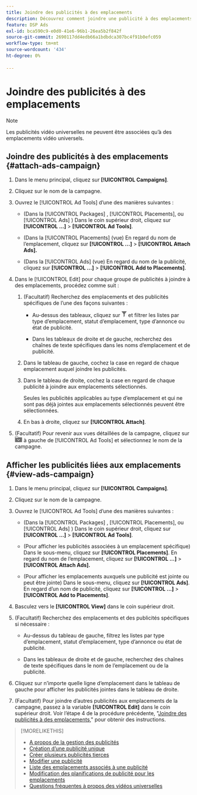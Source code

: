 ```yaml
---
title: Joindre des publicités à des emplacements
description: Découvrez comment joindre une publicité à des emplacements.
feature: DSP Ads
exl-id: bca590c9-e0d0-41e6-96b1-26ea5b2f842f
source-git-commit: 2690117dd4edb66a1bdbdca307bc4f91b0efc059
workflow-type: tm+mt
source-wordcount: '434'
ht-degree: 0%

---
```


# Joindre des publicités à des emplacements

>[!NOTE]
>
>Les publicités vidéo universelles ne peuvent être associées qu’à des emplacements vidéo universels.

## Joindre des publicités à des emplacements {#attach-ads-campaign}

1. Dans le menu principal, cliquez sur **[!UICONTROL Campaigns]**.

1. Cliquez sur le nom de la campagne.

1. Ouvrez le [!UICONTROL Ad Tools] d’une des manières suivantes :

   * (Dans la [!UICONTROL Packages] , [!UICONTROL Placements], ou [!UICONTROL Ads] ) Dans le coin supérieur droit, cliquez sur **[!UICONTROL ...]** > **[!UICONTROL Ad Tools]**.

   * (Dans la [!UICONTROL Placements] (vue) En regard du nom de l’emplacement, cliquez sur  **[!UICONTROL ...]** > **[!UICONTROL Attach Ads].**

   * (Dans la [!UICONTROL Ads] (vue) En regard du nom de la publicité, cliquez sur  **[!UICONTROL ...]** > **[!UICONTROL Add to Placements]**.

1. Dans le [!UICONTROL Edit] pour chaque groupe de publicités à joindre à des emplacements, procédez comme suit :

   1. (Facultatif) Recherchez des emplacements et des publicités spécifiques de l’une des façons suivantes :

      * Au-dessus des tableaux, cliquez sur ![Filtrer](/help/dsp/assets/filter.png) et filtrer les listes par type d’emplacement, statut d’emplacement, type d’annonce ou état de publicité.

      * Dans les tableaux de droite et de gauche, recherchez des chaînes de texte spécifiques dans les noms d’emplacement et de publicité.

   1. Dans le tableau de gauche, cochez la case en regard de chaque emplacement auquel joindre les publicités.

   1. Dans le tableau de droite, cochez la case en regard de chaque publicité à joindre aux emplacements sélectionnés.

      Seules les publicités applicables au type d’emplacement et qui ne sont pas déjà jointes aux emplacements sélectionnés peuvent être sélectionnées.

   1. En bas à droite, cliquez sur  **[!UICONTROL Attach]**.

1. (Facultatif) Pour revenir aux vues détaillées de la campagne, cliquez sur ![Revenir au dossier](/help/dsp/assets/breadcrumb-return.png "Revenir au dossier") à gauche de [!UICONTROL Ad Tools] et sélectionnez le nom de la campagne.

## Afficher les publicités liées aux emplacements {#view-ads-campaign}

<!-- should be a separate page, combined with "List the Placements Associated with an Ad" (although that pertains to a single ad only), or maybe just rename this topic -->

1. Dans le menu principal, cliquez sur **[!UICONTROL Campaigns]**.

1. Cliquez sur le nom de la campagne.

1. Ouvrez le [!UICONTROL Ad Tools] d’une des manières suivantes :

   * (Dans la [!UICONTROL Packages] , [!UICONTROL Placements], ou [!UICONTROL Ads] ) Dans le coin supérieur droit, cliquez sur **[!UICONTROL ...]** > **[!UICONTROL Ad Tools]**.

   * (Pour afficher les publicités associées à un emplacement spécifique) Dans le sous-menu, cliquez sur **[!UICONTROL Placements]**. En regard du nom de l’emplacement, cliquez sur  **[!UICONTROL ...]** > **[!UICONTROL Attach Ads].**

   * (Pour afficher les emplacements auxquels une publicité est jointe ou peut être jointe) Dans le sous-menu, cliquez sur **[!UICONTROL Ads]**. En regard d’un nom de publicité, cliquez sur  **[!UICONTROL ...]** > **[!UICONTROL Add to Placements]**.

1. Basculez vers le **[!UICONTROL View]** dans le coin supérieur droit.

1. (Facultatif) Recherchez des emplacements et des publicités spécifiques si nécessaire :

   * Au-dessus du tableau de gauche, filtrez les listes par type d’emplacement, statut d’emplacement, type d’annonce ou état de publicité.

   * Dans les tableaux de droite et de gauche, recherchez des chaînes de texte spécifiques dans le nom de l’emplacement ou de la publicité.

1. Cliquez sur n’importe quelle ligne d’emplacement dans le tableau de gauche pour afficher les publicités jointes dans le tableau de droite.

1. (Facultatif) Pour joindre d’autres publicités aux emplacements de la campagne, passez à la variable **[!UICONTROL Edit]** dans le coin supérieur droit. Voir l’étape 4 de la procédure précédente, &quot;[Joindre des publicités à des emplacements](#attach-ads-campaign),&quot; pour obtenir des instructions.

>[!MORELIKETHIS]
>
>* [A propos de la gestion des publicités](ad-about.md)
>* [Création d’une publicité unique](ad-create.md)
>* [Créer plusieurs publicités tierces](ad-create-multiple.md)
>* [Modifier une publicité](ad-edit.md)
>* [Liste des emplacements associés à une publicité](ad-list-placements.md)
>* [Modification des planifications de publicité pour les emplacements](/help/dsp/campaign-management/placements/placement-edit-ad-schedule.md)
>* [Questions fréquentes à propos des vidéos universelles](/help/dsp/campaign-management/faq-universal-video.md)
